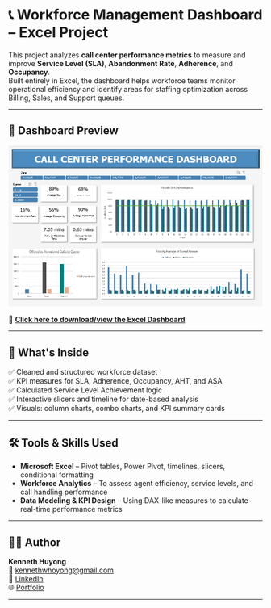 # 📞 Workforce Management Dashboard – Excel Project

This project analyzes **call center performance metrics** to measure and improve **Service Level (SLA)**, **Abandonment Rate**, **Adherence**, and **Occupancy**.  
Built entirely in Excel, the dashboard helps workforce teams monitor operational efficiency and identify areas for staffing optimization across Billing, Sales, and Support queues.

---

## 📸 Dashboard Preview

![Dashboard Screenshot](https://github.com/Yungssu/ExcelAnalysis/blob/main/Workforce%20Analysis/workforce_dashboard.png)

🔗 **[Click here to download/view the Excel Dashboard](https://github.com/Yungssu/ExcelAnalysis/blob/main/Workforce%20Analysis/WorkforceAnalysis.xlsx)**

---

## 📁 What's Inside

✅ Cleaned and structured workforce dataset  
✅ KPI measures for SLA, Adherence, Occupancy, AHT, and ASA  
✅ Calculated Service Level Achievement logic  
✅ Interactive slicers and timeline for date-based analysis  
✅ Visuals: column charts, combo charts, and KPI summary cards  

---

## 🛠️ Tools & Skills Used

- **Microsoft Excel** – Pivot tables, Power Pivot, timelines, slicers, conditional formatting  
- **Workforce Analytics** – To assess agent efficiency, service levels, and call handling performance  
- **Data Modeling & KPI Design** – Using DAX-like measures to calculate real-time performance metrics  

---

## 🙋‍♂️ Author

**Kenneth Huyong**  
📧 [kennethwhoyong@gmail.com](mailto:kennethwhoyong@gmail.com)  
💼 [LinkedIn](https://www.linkedin.com/in/kenneth-huyong-b255352b4/)  
🌐 [Portfolio](https://github.com/Yungssu/ExcelAnalysis/tree/main)

---
